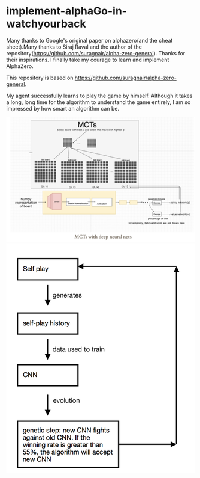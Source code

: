 # implement-alphaGo-in-watchyourback


Many thanks to Google's original paper on alphazero(and the cheat sheet).Many thanks to Siraj Raval and the author of the repository(https://github.com/suragnair/alpha-zero-general). Thanks for their inspirations. I finally take my courage to learn and implement AlphaZero. 

This repository is based on https://github.com/suragnair/alpha-zero-general.

My agent successfully learns to play the game by himself. Although it takes a long, long time for the algorithm to understand the game entirely, I am so impressed by how smart an algorithm can be.  



![alt text](https://github.com/yuntaow/AlphaGo-for-WatchYourBack/blob/master/support%20image%201.png)
![alt text](https://github.com/yuntaow/AlphaGo-for-WatchYourBack/blob/master/support%20image%204.png)
